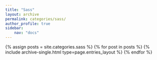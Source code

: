 ```yaml
---
title: "Sass"
layout: archive
permalink: categories/sass/
author_profile: true
sidebar:
    nav: "docs"
---
```


{% assign posts = site.categories.sass %}
{% for post in posts %} {% include archive-single.html type=page.entries_layout %} {% endfor %}